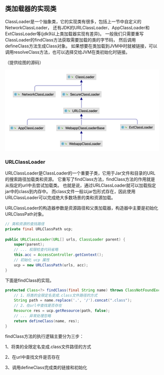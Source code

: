 ## 类加载器的实现类

ClassLoader是一个抽象类，它的实现类有很多，包括上一节中自定义的NetworkClassLoader，
还有JDK的URLClassLoader、AppClassLoader和ExtClassLoader等(jdk9以上类加载器实现有差异)。
一般我们只需要重写ClassLoader的findClass方法获取需要加载的类的字节码，
然后调用defineClass方法生成Class对象。
如果想要在类加载到JVM中时就被链接，可以调用resolveClass方法，也可以选择交给JVM在类初始化时链接。

（提供绘图的源码）

![JDK8上的ClassLoader的实现类继承关系](Classloader-UML.png)

### URLClassLoader

URLClassLoader是ClassLoader的一个重要子类，它用于Jar文件和目录的URL的搜索路径加载类和资源。
它重写了findClass方法，findClass方法的作用就是从指定的url中去尝试加载类。
也就是说，通过URLClassLoader就可以加载指定jar中的class到内存中。
而class文件一般以jar包形式存在，因此使用URLClassLoader可以完成绝大多数场景的类和资源加载。

URLClassLoader的构造器参数是资源路径和父类加载器，构造器中主要是初始化URLClassPath对象。
```java
// 类和资源的查找路径
private final URLClassPath ucp;

public URLClassLoader(URL[] urls, ClassLoader parent) {
    super(parent);
    // ... 权限检查代码省略
    this.acc = AccessController.getContext();
    // 初始化 ucp 属性
    ucp = new URLClassPath(urls, acc);
}
```

下面是findClass的实现。
```java
protected Class<?> findClass(final String name) throws ClassNotFoundException {
    // 1、将类的全限定名变成.class文件路径的方式
    String path = name.replace('.', '/').concat(".class");
    // 2、在url中查找是否存在
    Resource res = ucp.getResource(path, false);
    // ... 异常处理忽略
    return defineClass(name, res);
}
```

findClass方法的执行逻辑主要分为三步：

1、将类的全限定名变成.class文件路径的方式

2、在url中查找文件是否存在

3、调用defineClass完成类的链接和初始化

